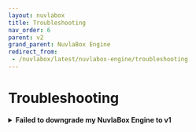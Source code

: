 ```yaml
---
layout: nuvlabox
title: Troubleshooting
nav_order: 6
parent: v2
grand_parent: NuvlaBox Engine
redirect_from:
 - /nuvlabox/latest/nuvlabox-engine/troubleshooting
---
```


# Troubleshooting


<details><summary><b>Failed to downgrade my NuvlaBox Engine to v1</b></summary>

<div markdown="1">
Automated migrations are not currently supported. So even if it looks like your NuvlaBox Engine downgrade finished successfully, you'll soon realize, from Nuvla, that your NuvlaBox is not healthy. If you must downgrade from a NuvlaBox Engine v2 to v1, please contact us.
</div>

</details>